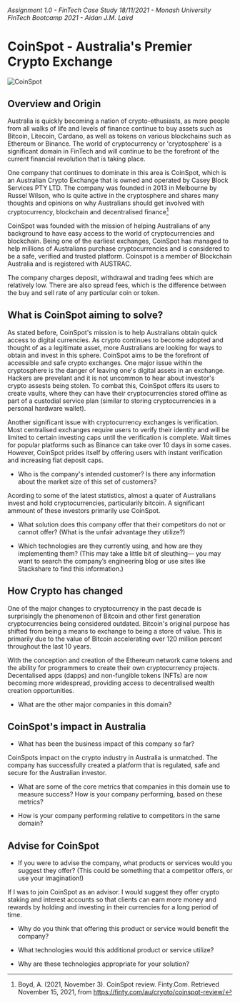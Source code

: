 ###### Assignment 1.0 - FinTech Case Study 18/11/2021 - Monash University FinTech Bootcamp 2021 - Aidan J.M. Laird

# CoinSpot - Australia's Premier Crypto Exchange

![CoinSpot](https://user-images.githubusercontent.com/80402302/142199022-00a20508-a6cc-44a5-8f03-6214b3f56c8b.png)

## Overview and Origin

Australia is quickly becoming a nation of crypto-ethusiasts, as more people from all walks of life and levels of finance continue to buy assets such as Bitcoin, Litecoin, Cardano, as well as tokens on various blockchains such as Ethereum or Binance. The world of cryptocurrency or 'cryptosphere' is a significant domain in FinTech and will continue to be the forefront of the current financial revolution that is taking place. 

One company that continues to dominate in this area is CoinSpot, which is an Australian Crypto Exchange that is owned and operated by Casey Block Services PTY LTD. The company was founded in 2013 in Melbourne by Russel Wilson, who is quite active in the cryptosphere and shares many thoughts and opinions on why Australians should get involved with cryptocurrency, blockchain and decentralised finance[^1]
[^1]: Boyd, A. (2021, November 3). CoinSpot review. Finty.Com. Retrieved November 15, 2021, from https://finty.com/au/crypto/coinspot-review/

CoinSpot was founded with the mission of helping Australians of any background to have easy access to the world of cryptocurrencies and blockchain. Being one of the earliest exchanges, CoinSpot has managed to help millions of Australians purchase cryptocurrencies and is considered to be a safe, verified and trusted platform. Coinspot is a member of Blockchain Australia and is registered with AUSTRAC. 

The company charges deposit, withdrawal and trading fees which are relatively low. There are also spread fees, which is the difference between the buy and sell rate of any particular coin or token. 


## What is CoinSpot aiming to solve? 

As stated before, CoinSpot's mission is to help Australians obtain quick access to digital currencies. As crypto continues to become adopted and thought of as a legitimate asset, more Australians are looking for ways to obtain and invest in this sphere. CoinSpot aims to be the forefront of accessible and safe crypto exchanges. One major issue within the cryptosphere is the danger of leaving one's digital assets in an exchange. Hackers are prevelant and it is not uncommon to hear about investor's crypto assests being stolen. To combat this, CoinSpot offers its users to create vaults, where they can have their cryptocurrencies stored offline as part of a custodial service plan (similar to storing cryptocurrencies in a personal hardware wallet). 

Another significant issue with cryptocurrency exchanges is verification. Most centralised exchanges require users to verify their identity and will be limited to certain investing caps until the verification is complete. Wait times for popular platforms such as Binance can take over 10 days in some cases. However, CoinSpot prides itself by offering users with instant verification and increasing fiat deposit caps. 

* Who is the company's intended customer?  Is there any information about the market size of this set of customers?

Acording to some of the latest statistics, almost a quater of Australians invest and hold cryptocurrencies, particularily bitcoin. A significant ammount of these investors primarily use CoinSpot. 

* What solution does this company offer that their competitors do not or cannot offer? (What is the unfair advantage they utilize?)



* Which technologies are they currently using, and how are they implementing them? (This may take a little bit of sleuthing–– you may want to search the company’s engineering blog or use sites like Stackshare to find this information.)

## How Crypto has changed

One of the major changes to cryptocurrency in the past decade is surprisingly the phenomenon of Bitcoin and other first generation cryptocurrencies being considered outdated. Bitcoin's original purpose has shifted from being a means to exchange to being a store of value. This is primarily due to the value of Bitcoin accelerating over 120 million percent throughout the last 10 years. 

With the conception and creation of the Ethereum network came tokens and the ability for programmers to create their own cryptocurrency projects. Decentalised apps (dapps) and non-fungible tokens (NFTs) are now becoming more widespread, providing access to decentralised wealth creation opportunities. 

* What are the other major companies in this domain?

## CoinSpot's impact in Australia
* What has been the business impact of this company so far?

CoinSpots impact on the crypto industry in Australia is unmatched. The company has successfully created a platform that is regulated, safe and secure for the Australian investor. 

* What are some of the core metrics that companies in this domain use to measure success? How is your company performing, based on these metrics?



* How is your company performing relative to competitors in the same domain?

## Advise for CoinSpot 

* If you were to advise the company, what products or services would you suggest they offer? (This could be something that a competitor offers, or use your imagination!)

If I was to join CoinSpot as an advisor. I would suggest they offer crypto staking and interest accounts so that clients can earn more money and rewards by holding and investing in their currencies for a long period of time.




* Why do you think that offering this product or service would benefit the company?

* What technologies would this additional product or service utilize?

* Why are these technologies appropriate for your solution?




